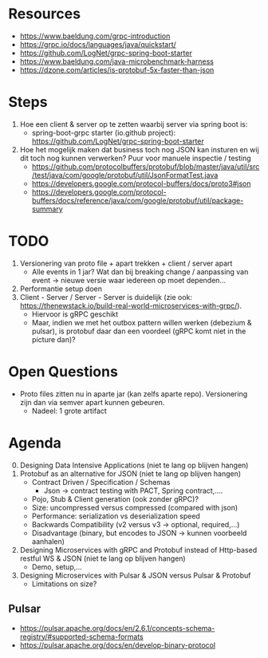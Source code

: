 # Resources
- https://www.baeldung.com/grpc-introduction
- https://grpc.io/docs/languages/java/quickstart/
- https://github.com/LogNet/grpc-spring-boot-starter
- https://www.baeldung.com/java-microbenchmark-harness
- https://dzone.com/articles/is-protobuf-5x-faster-than-json

# Steps
1. Hoe een client & server op te zetten waarbij server via spring boot is:
    - spring-boot-grpc starter (io.github project): https://github.com/LogNet/grpc-spring-boot-starter
2. Hoe het mogelijk maken dat business toch nog JSON kan insturen en wij dit toch nog kunnen verwerken? Puur voor manuele inspectie / testing
    - https://github.com/protocolbuffers/protobuf/blob/master/java/util/src/test/java/com/google/protobuf/util/JsonFormatTest.java
    - https://developers.google.com/protocol-buffers/docs/proto3#json
    - https://developers.google.com/protocol-buffers/docs/reference/java/com/google/protobuf/util/package-summary

# TODO
1. Versionering van proto file + apart trekken + client / server apart
    - Alle events in 1 jar? Wat dan bij breaking change / aanpassing van event -> nieuwe versie waar iedereen op moet dependen...
1. Performantie setup doen
1. Client - Server / Server - Server is duidelijk (zie ook: https://thenewstack.io/build-real-world-microservices-with-grpc/).
    - Hiervoor is gRPC geschikt
    - Maar, indien we met het outbox pattern willen werken (debezium & pulsar), is protobuf daar dan een voordeel (gRPC komt niet in the picture dan)? 

# Open Questions
- Proto files zitten nu in aparte jar (kan zelfs aparte repo). Versionering zijn dan via semver apart kunnen gebeuren.
    - Nadeel: 1 grote artifact
    
# Agenda
0. Designing Data Intensive Applications (niet te lang op blijven hangen)
1. Protobuf as an alternative for JSON (niet te lang op blijven hangen)
    - Contract Driven / Specification / Schemas
        - Json -> contract testing with PACT, Spring contract,....
    - Pojo, Stub & Client generation (ook zonder gRPC)?
    - Size: uncompressed versus compressed (compared with json)
    - Performance: serialization vs deserialization speed
    - Backwards Compatibility (v2 versus v3 -> optional, required,...)
    - Disadvantage (binary, but encodes to JSON -> kunnen voorbeeld aanhalen)
2. Designing Microservices with gRPC and Protobuf instead of Http-based restful WS & JSON (niet te lang op blijven hangen)
    - Demo, setup,... 
3. Designing Microservices with Pulsar & JSON versus Pulsar & Protobuf
    - Limitations on size?

## Pulsar
- https://pulsar.apache.org/docs/en/2.6.1/concepts-schema-registry/#supported-schema-formats
- https://pulsar.apache.org/docs/en/develop-binary-protocol
